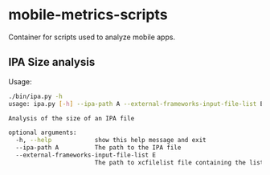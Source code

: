 # mobile-metrics-scripts
Container for scripts used to analyze mobile apps.

## IPA Size analysis

Usage:
```bash
./bin/ipa.py -h
usage: ipa.py [-h] --ipa-path A --external-frameworks-input-file-list E

Analysis of the size of an IPA file

optional arguments:
  -h, --help            show this help message and exit
  --ipa-path A          The path to the IPA file
  --external-frameworks-input-file-list E
                        The path to xcfilelist file containing the list of names of libraries considered external to the project.
```

